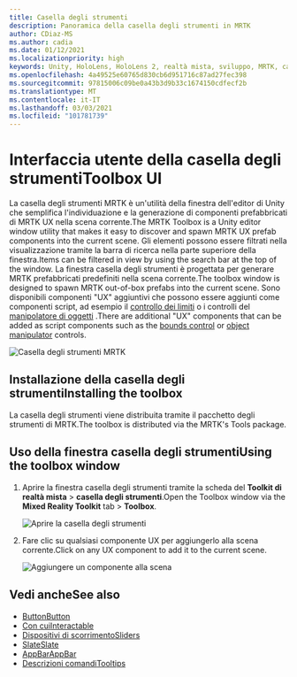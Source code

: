 ```yaml
---
title: Casella degli strumenti
description: Panoramica della casella degli strumenti in MRTK
author: CDiaz-MS
ms.author: cadia
ms.date: 01/12/2021
ms.localizationpriority: high
keywords: Unity, HoloLens, HoloLens 2, realtà mista, sviluppo, MRTK, casella degli strumenti MRTK
ms.openlocfilehash: 4a49525e60765d830cb6d951716c87ad27fec398
ms.sourcegitcommit: 97815006c09be0a43b3d9b33c1674150cdfecf2b
ms.translationtype: MT
ms.contentlocale: it-IT
ms.lasthandoff: 03/03/2021
ms.locfileid: "101781739"
---
```

# <a name="toolbox-ui"></a><span data-ttu-id="166b7-104">Interfaccia utente della casella degli strumenti</span><span class="sxs-lookup"><span data-stu-id="166b7-104">Toolbox UI</span></span>

<span data-ttu-id="166b7-105">La casella degli strumenti MRTK è un'utilità della finestra dell'editor di Unity che semplifica l'individuazione e la generazione di componenti prefabbricati di MRTK UX nella scena corrente.</span><span class="sxs-lookup"><span data-stu-id="166b7-105">The MRTK Toolbox is a Unity editor window utility that makes it easy to discover and spawn MRTK UX prefab components into the current scene.</span></span> <span data-ttu-id="166b7-106">Gli elementi possono essere filtrati nella visualizzazione tramite la barra di ricerca nella parte superiore della finestra.</span><span class="sxs-lookup"><span data-stu-id="166b7-106">Items can be filtered in view by using the search bar at the top of the window.</span></span> <span data-ttu-id="166b7-107">La finestra casella degli strumenti è progettata per generare MRTK prefabbricati predefiniti nella scena corrente.</span><span class="sxs-lookup"><span data-stu-id="166b7-107">The toolbox window is designed to spawn MRTK out-of-box prefabs into the current scene.</span></span> <span data-ttu-id="166b7-108">Sono disponibili componenti "UX" aggiuntivi che possono essere aggiunti come componenti script, ad esempio il [controllo dei limiti](BoundsControl.md) o i controlli del [manipolatore di oggetti](ObjectManipulator.md) .</span><span class="sxs-lookup"><span data-stu-id="166b7-108">There are additional "UX" components that can be added as script components such as the [bounds control](BoundsControl.md) or [object manipulator](ObjectManipulator.md) controls.</span></span>

![Casella degli strumenti MRTK](../images/tools/MRTKToolboxWindow.png)

## <a name="installing-the-toolbox"></a><span data-ttu-id="166b7-110">Installazione della casella degli strumenti</span><span class="sxs-lookup"><span data-stu-id="166b7-110">Installing the toolbox</span></span>

<span data-ttu-id="166b7-111">La casella degli strumenti viene distribuita tramite il pacchetto degli strumenti di MRTK.</span><span class="sxs-lookup"><span data-stu-id="166b7-111">The toolbox is distributed via the MRTK's Tools package.</span></span>

## <a name="using-the-toolbox-window"></a><span data-ttu-id="166b7-112">Uso della finestra casella degli strumenti</span><span class="sxs-lookup"><span data-stu-id="166b7-112">Using the toolbox window</span></span>

1. <span data-ttu-id="166b7-113">Aprire la finestra casella degli strumenti tramite la scheda del **Toolkit di realtà mista** > **casella degli strumenti**.</span><span class="sxs-lookup"><span data-stu-id="166b7-113">Open the Toolbox window via the **Mixed Reality Toolkit** tab > **Toolbox**.</span></span>

    ![Aprire la casella degli strumenti](https://user-images.githubusercontent.com/25975362/73321589-ccfbc100-41f7-11ea-8f1a-89c4f68e12f7.gif)

1. <span data-ttu-id="166b7-115">Fare clic su qualsiasi componente UX per aggiungerlo alla scena corrente.</span><span class="sxs-lookup"><span data-stu-id="166b7-115">Click on any UX component to add it to the current scene.</span></span>

    ![Aggiungere un componente alla scena](https://user-images.githubusercontent.com/25975362/73321582-c9683a00-41f7-11ea-8bac-bf8efdb2fbe3.gif)

## <a name="see-also"></a><span data-ttu-id="166b7-117">Vedi anche</span><span class="sxs-lookup"><span data-stu-id="166b7-117">See also</span></span>

- [<span data-ttu-id="166b7-118">Button</span><span class="sxs-lookup"><span data-stu-id="166b7-118">Button</span></span>](Button.md)
- [<span data-ttu-id="166b7-119">Con cui</span><span class="sxs-lookup"><span data-stu-id="166b7-119">Interactable</span></span>](Interactable.md)
- [<span data-ttu-id="166b7-120">Dispositivi di scorrimento</span><span class="sxs-lookup"><span data-stu-id="166b7-120">Sliders</span></span>](Sliders.md)
- [<span data-ttu-id="166b7-121">Slate</span><span class="sxs-lookup"><span data-stu-id="166b7-121">Slate</span></span>](Slate.md)
- [<span data-ttu-id="166b7-122">AppBar</span><span class="sxs-lookup"><span data-stu-id="166b7-122">AppBar</span></span>](AppBar.md)
- [<span data-ttu-id="166b7-123">Descrizioni comandi</span><span class="sxs-lookup"><span data-stu-id="166b7-123">Tooltips</span></span>](Tooltip.md)
